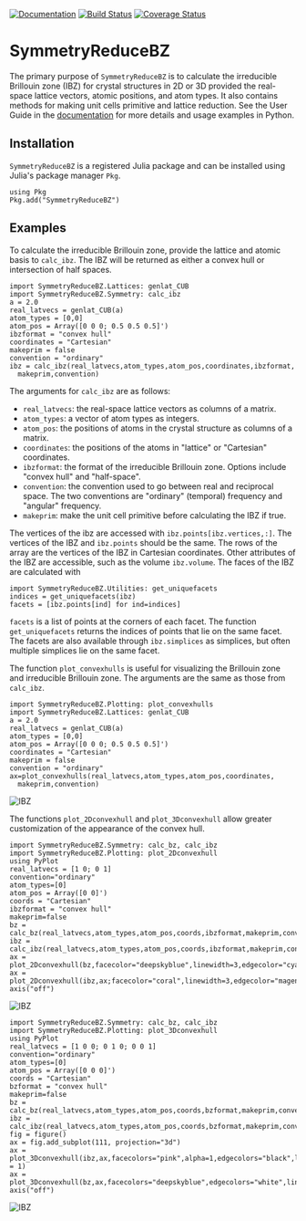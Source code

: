 [![Documentation](https://img.shields.io/badge/docs-dev-blue.svg)](
https://jerjorg.github.io/SymmetryReduceBZ.jl/)
[![Build Status](
https://travis-ci.com/jerjorg/SymmetryReduceBZ.jl.svg?branch=master)](
https://travis-ci.com/jerjorg/SymmetryReduceBZ.jl)
[![Coverage Status](
https://coveralls.io/repos/github/jerjorg/SymmetryReduceBZ.jl/badge.svg?branch=master)](
https://coveralls.io/github/jerjorg/SymmetryReduceBZ.jl?branch=master&service=github)


# SymmetryReduceBZ
The primary purpose of `SymmetryReduceBZ` is to calculate the irreducible
Brillouin zone (IBZ) for crystal structures in 2D or 3D provided the real-space
lattice vectors, atomic positions, and atom types. It also contains methods for
making unit cells primitive and lattice reduction. See the User Guide in the
[documentation](https://jerjorg.github.io/SymmetryReduceBZ.jl/) for more details
and usage examples in Python.

## Installation

`SymmetryReduceBZ` is a registered Julia package and can be installed using
Julia's package manager `Pkg`.
```
using Pkg
Pkg.add("SymmetryReduceBZ")
```

## Examples

To calculate the irreducible Brillouin zone, provide the lattice and atomic
basis to `calc_ibz`. The IBZ will be returned as either a convex hull or
intersection of half spaces.
```@example
import SymmetryReduceBZ.Lattices: genlat_CUB
import SymmetryReduceBZ.Symmetry: calc_ibz
a = 2.0
real_latvecs = genlat_CUB(a)
atom_types = [0,0]
atom_pos = Array([0 0 0; 0.5 0.5 0.5]')
ibzformat = "convex hull"
coordinates = "Cartesian"
makeprim = false
convention = "ordinary"
ibz = calc_ibz(real_latvecs,atom_types,atom_pos,coordinates,ibzformat,
  makeprim,convention)
```
The arguments for `calc_ibz` are as follows:
- `real_latvecs`: the real-space lattice vectors as columns of a matrix.
- `atom_types`: a vector of atom types as integers.
- `atom_pos`: the positions of atoms in the crystal structure as columns of a matrix.
- `coordinates`: the positions of the atoms in \"lattice\" or \"Cartesian\"
	coordinates.
- `ibzformat`: the format of the irreducible Brillouin zone. Options include
	\"convex hull\" and \"half-space\".
- `convention`: the convention used to go between real and reciprocal space. The
	two conventions are \"ordinary\" (temporal) frequency and \"angular\"
	frequency.
- `makeprim`: make the unit cell primitive before calculating the IBZ if
	true.
	
The vertices of the ibz are accessed with `ibz.points[ibz.vertices,:]`. The
vertices of the IBZ and `ibz.points` should be the same. The rows of the array
are the vertices of the IBZ in Cartesian coordinates. Other attributes of the
IBZ are accessible, such as the volume `ibz.volume`. The faces of the IBZ are
calculated with
```
import SymmetryReduceBZ.Utilities: get_uniquefacets
indices = get_uniquefacets(ibz)
facets = [ibz.points[ind] for ind=indices]
```
`facets` is a list of points at the corners of each facet. The function
`get_uniquefacets` returns the indices of points that lie on the same facet. The
facets are also available through `ibz.simplices` as simplices, but often multiple simplices
lie on the same facet.

The function `plot_convexhulls` is useful for visualizing the Brillouin zone
and irreducible Brillouin zone. The arguments are the same as those from
`calc_ibz`.
```@example
import SymmetryReduceBZ.Plotting: plot_convexhulls
import SymmetryReduceBZ.Lattices: genlat_CUB
a = 2.0
real_latvecs = genlat_CUB(a)
atom_types = [0,0]
atom_pos = Array([0 0 0; 0.5 0.5 0.5]')
coordinates = "Cartesian"
makeprim = false
convention = "ordinary"
ax=plot_convexhulls(real_latvecs,atom_types,atom_pos,coordinates,
  makeprim,convention)
```
![IBZ](https://github.com/jerjorg/SymmetryReduceBZ.jl/blob/master/plots/ibz.png)

The functions `plot_2Dconvexhull` and `plot_3Dconvexhull` allow greater customization of 
the appearance of the convex hull.

```@example
import SymmetryReduceBZ.Symmetry: calc_bz, calc_ibz
import SymmetryReduceBZ.Plotting: plot_2Dconvexhull
using PyPlot
real_latvecs = [1 0; 0 1]
convention="ordinary"
atom_types=[0]
atom_pos = Array([0 0]')
coords = "Cartesian"
ibzformat = "convex hull"
makeprim=false
bz = calc_bz(real_latvecs,atom_types,atom_pos,coords,ibzformat,makeprim,convention)
ibz = calc_ibz(real_latvecs,atom_types,atom_pos,coords,ibzformat,makeprim,convention)
ax = plot_2Dconvexhull(bz,facecolor="deepskyblue",linewidth=3,edgecolor="cyan",alpha=0.2)
ax = plot_2Dconvexhull(ibz,ax;facecolor="coral",linewidth=3,edgecolor="magenta",alpha=0.4)
axis("off")
```
![IBZ](https://github.com/jerjorg/SymmetryReduceBZ.jl/blob/master/plots/ibz-3.png)

```@example
import SymmetryReduceBZ.Symmetry: calc_bz, calc_ibz
import SymmetryReduceBZ.Plotting: plot_3Dconvexhull
using PyPlot
real_latvecs = [1 0 0; 0 1 0; 0 0 1]
convention="ordinary"
atom_types=[0]
atom_pos = Array([0 0 0]')
coords = "Cartesian"
bzformat = "convex hull"
makeprim=false
bz = calc_bz(real_latvecs,atom_types,atom_pos,coords,bzformat,makeprim,convention)
ibz = calc_ibz(real_latvecs,atom_types,atom_pos,coords,bzformat,makeprim,convention)
fig = figure()
ax = fig.add_subplot(111, projection="3d")
ax = plot_3Dconvexhull(ibz,ax,facecolors="pink",alpha=1,edgecolors="black",linewidths = 1)
ax = plot_3Dconvexhull(bz,ax,facecolors="deepskyblue",edgecolors="white",linewidths=1,alpha=0.2)
axis("off")
```
![IBZ](https://github.com/jerjorg/SymmetryReduceBZ.jl/blob/master/plots/ibz-2.png)
